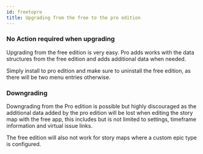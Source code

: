 ```yaml
---
id: freetopro
title: Upgrading from the free to the pro edition
---
```


### No Action required when upgrading

Upgrading from the free edition is very easy. Pro adds works with 
the data structures from the free edition and adds additional data when needed.

Simply install to pro edition and make sure to uninstall the free edition, as 
there will be two menu entries otherwise.

### Downgrading

Downgrading from the Pro edition is possible but highly discouraged
as the additional data added by the pro edition will be lost
when editing the story map with the free app, this includes but is
not limited to settings, timeframe information and virtual issue links.

The free edition will also not work for story maps where a custom
epic type is configured.
